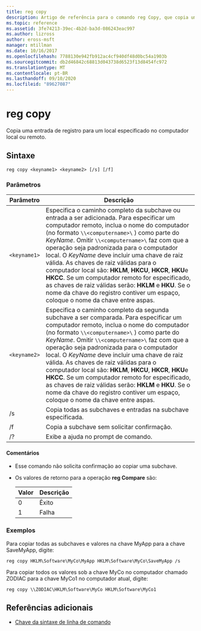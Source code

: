 ```yaml
---
title: reg copy
description: Artigo de referência para o comando reg Copy, que copia uma entrada do registro para um local especificado no computador local ou remoto.
ms.topic: reference
ms.assetid: 3fe74213-39ec-4b2d-ba3d-086243eac997
ms.author: lizross
author: eross-msft
manager: mtillman
ms.date: 10/16/2017
ms.openlocfilehash: 7788130e942fb912ac4cf940df48d0bc54a1903b
ms.sourcegitcommit: db2d46842c68813d043738d6523f13d8454fc972
ms.translationtype: MT
ms.contentlocale: pt-BR
ms.lasthandoff: 09/10/2020
ms.locfileid: "89627087"
---
```

# <a name="reg-copy"></a>reg copy

Copia uma entrada de registro para um local especificado no computador local ou remoto.

## <a name="syntax"></a>Sintaxe

```
reg copy <keyname1> <keyname2> [/s] [/f]
```

### <a name="parameters"></a>Parâmetros

| Parâmetro | Descrição |
|--|--|
| `<keyname1>` | Especifica o caminho completo da subchave ou entrada a ser adicionada. Para especificar um computador remoto, inclua o nome do computador (no formato `\\<computername>\` ) como parte do *KeyName*. Omitir `\\<computername>\` faz com que a operação seja padronizada para o computador local. O *KeyName* deve incluir uma chave de raiz válida. As chaves de raiz válidas para o computador local são: **HKLM**, **HKCU**, **HKCR**, **HKU**e **HKCC**. Se um computador remoto for especificado, as chaves de raiz válidas serão: **HKLM** e **HKU**. Se o nome da chave do registro contiver um espaço, coloque o nome da chave entre aspas. |
| `<keyname2>` | Especifica o caminho completo da segunda subchave a ser comparada. Para especificar um computador remoto, inclua o nome do computador (no formato `\\<computername>\` ) como parte do *KeyName*. Omitir `\\<computername>\` faz com que a operação seja padronizada para o computador local. O *KeyName* deve incluir uma chave de raiz válida. As chaves de raiz válidas para o computador local são: **HKLM**, **HKCU**, **HKCR**, **HKU**e **HKCC**. Se um computador remoto for especificado, as chaves de raiz válidas serão: **HKLM** e **HKU**. Se o nome da chave do registro contiver um espaço, coloque o nome da chave entre aspas. |
| /s | Copia todas as subchaves e entradas na subchave especificada. |
| /f | Copia a subchave sem solicitar confirmação. |
| /? | Exibe a ajuda no prompt de comando. |

#### <a name="remarks"></a>Comentários

- Esse comando não solicita confirmação ao copiar uma subchave.

- Os valores de retorno para a operação **reg Compare** são:

    | Valor | Descrição |
    |--|--|
    | 0 | Êxito |
    | 1 | Falha |

### <a name="examples"></a>Exemplos

Para copiar todas as subchaves e valores na chave MyApp para a chave SaveMyApp, digite:

```
reg copy HKLM\Software\MyCo\MyApp HKLM\Software\MyCo\SaveMyApp /s
```

Para copiar todos os valores sob a chave MyCo no computador chamado ZODIAC para a chave MyCo1 no computador atual, digite:

```
reg copy \\ZODIAC\HKLM\Software\MyCo HKLM\Software\MyCo1
```

## <a name="additional-references"></a>Referências adicionais

- [Chave da sintaxe de linha de comando](command-line-syntax-key.md)
